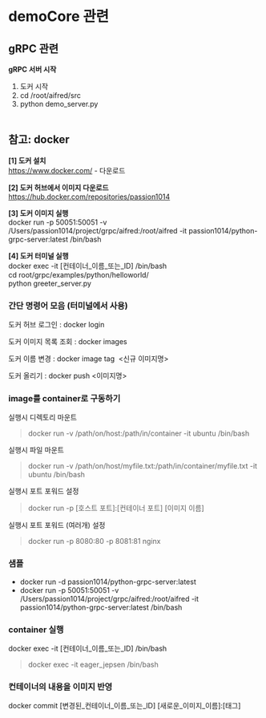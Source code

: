 # demoCore 관련


## gRPC 관련

**gRPC 서버 시작**
1. 도커 시작
2. cd /root/aifred/src
3. python demo_server.py
<br><br>

## 참고: docker

**[1] 도커 설치**<br>
https://www.docker.com/ - 다운로드

**[2] 도커 허브에서 이미지 다운로드**<br>
https://hub.docker.com/repositories/passion1014

**[3] 도커 이미지 실행**<br>
docker run -p 50051:50051 -v /Users/passion1014/project/grpc/aifred:/root/aifred -it passion1014/python-grpc-server:latest /bin/bash<br>

**[4] 도커 터미널 실행**<br>
docker exec -it [컨테이너_이름_또는_ID] /bin/bash<br>
cd root/grpc/examples/python/helloworld/<br>
python greeter_server.py

### 간단 명령어 모음 (터미널에서 사용)
도커 허브 로그인 : docker login

도커 이미지 목록 조회 : docker images

도커 이름 변경 : docker image tag <image id> <신규 이미지명>

도커 올리기 : docker push <이미지명>

### image를 container로 구동하기

실행시 디렉토리 마운트
> docker run -v /path/on/host:/path/in/container -it ubuntu /bin/bash

실행시 파일 마운트
> docker run -v /path/on/host/myfile.txt:/path/in/container/myfile.txt -it ubuntu /bin/bash

실행시 포트 포워드 설정
> docker run -p [호스트 포트]:[컨테이너 포트] [이미지 이름]

실행시 포트 포워드 (여러개) 설정
> docker run -p 8080:80 -p 8081:81 nginx

### 샘플

- docker run -d passion1014/python-grpc-server:latest
- docker run -p 50051:50051 -v /Users/passion1014/project/grpc/aifred:/root/aifred -it passion1014/python-grpc-server:latest /bin/bash

### container 실행

docker exec -it [컨테이너_이름_또는_ID] /bin/bash

> docker exec -it eager_jepsen /bin/bash

### 컨테이너의 내용을 이미지 반영

docker commit [변경된_컨테이너_이름_또는_ID] [새로운_이미지_이름]:[태그]